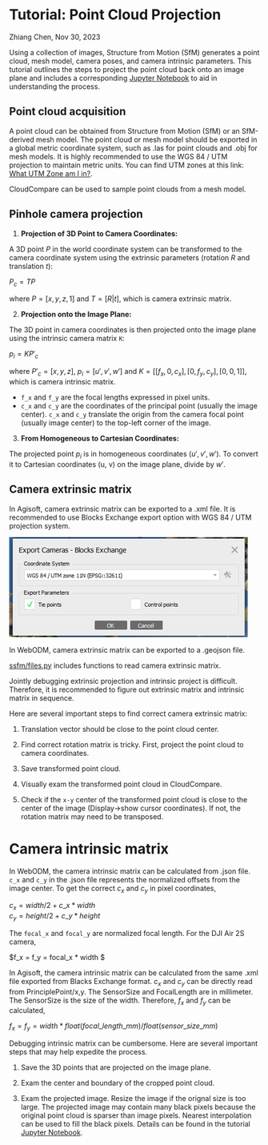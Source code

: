 # Tutorial: Point Cloud Projection

Zhiang Chen, Nov 30, 2023

Using a collection of images, Structure from Motion (SfM) generates a point cloud, mesh model, camera poses, and camera intrinsic parameters. This tutorial outlines the steps to project the point cloud back onto an image plane and includes a corresponding [Jupyter Notebook](../semantic_SfM/ssfm/projection.ipynb) to aid in understanding the process.


## Point cloud acquisition
A point cloud can be obtained from Structure from Motion (SfM) or an SfM-derived mesh model. The point cloud or mesh model should be exported in a global metric coordinate system, such as .las for point clouds and .obj for mesh models. It is highly recommended to use the WGS 84 / UTM projection to maintain metric units. You can find UTM zones at this link: [What UTM Zone am I in?](https://mangomap.com/robertyoung/maps/69585/what-utm-zone-am-i-in-#).

CloudCompare can be used to sample point clouds from a mesh model.

## Pinhole camera projection

1. **Projection of 3D Point to Camera Coordinates:**

A 3D point $P$ in the world coordinate system can be transformed to the camera coordinate system using the extrinsic parameters (rotation $R$ and translation $t$):

$P_c = TP$

where $P = [x, y, z, 1]$ and $T=[R|t]$, which is camera extrinsic matrix. 


2. **Projection onto the Image Plane:**

The 3D point in camera coordinates is then projected onto the image plane using the intrinsic camera matrix `K`: 

$p_i = KP'_c$

where $P'_c = [x, y, z]$, $p_i = [u', v', w']$ and $K = [[f_x, 0, c_x],[0, f_y, c_y],[0, 0, 1]]$, which is camera intrinsic matrix. 

- `f_x` and `f_y` are the focal lengths expressed in pixel units. 
- `c_x` and `c_y` are the coordinates of the principal point (usually the image center). `c_x` and `c_y` translate the origin from the camera focal point (usually image center) to the top-left corner of the image. 


3. **From Homogeneous to Cartesian Coordinates:**

The projected point $p_i$ is in homogeneous coordinates $(u', v', w')$. To convert it to Cartesian coordinates (u, v) on the image plane, divide by $w'$.



## Camera extrinsic matrix
In Agisoft, camera extrinsic matrix can be exported to a .xml file. It is recommended to use Blocks Exchange export option with WGS 84 / UTM projection system. 

![agisoft_camera_export](./images/agisoft_camera_export.PNG)

In WebODM, camera extrinsic matrix can be exported to a .geojson file. 

[ssfm/files.py](../semantic_SfM/ssfm/files.py) includes functions to read camera extrinsic matrix. 

Jointly debugging extrinsic projection and intrinsic project is difficult. Therefore, it is recommended to figure out extrinsic matrix and intrinsic matrix in sequence. 

Here are several important steps to find correct camera extrinsic matrix:

1. Translation vector should be close to the point cloud center. 

2. Find correct rotation matrix is tricky. First, project the point cloud to camera coordinates. 

3. Save transformed point cloud. 

4. Visually exam the transformed point cloud in CloudCompare. 

5. Check if the `x-y` center of the transformed point cloud is close to the center of the image (Display->show cursor coordinates). If not, the rotation matrix may need to be transposed. 

# Camera intrinsic matrix
In WebODM, the camera intrinsic matrix can be calculated from .json file. `c_x` and `c_y` in the .json file represents the normalized offsets from the image center. To get the correct $c_x$ and $c_y$ in pixel coordinates,

$c_x = width/2 + c\_x*width$  
$c_y = height/2 + c\_y*height$

The `focal_x` and `focal_y` are normalized focal length. For the DJI Air 2S camera, 

$f_x = f_y = focal\_x * width $

In Agisoft, the camera intrinsic matrix can be calculated from the same .xml file exported from Blacks Exchange format. $c_x$ and $c_y$ can be directly read from PrinciplePoint/x,y. The SensorSize and FocalLength are in millimeter. The SensorSize is the size of the width. Therefore, $f_x$ and $f_y$ can be calculated, 

$f_x = f_y = width * float(focal\_length\_mm) / float(sensor\_size\_mm)$


Debugging intrinsic matrix can be cumbersome. Here are several important steps that may help expedite the process. 

1. Save the 3D points that are projected on the image plane.

2. Exam the center and boundary of the cropped point cloud.

3. Exam the projected image. Resize the image if the orignal size is too large. The projected image may contain many black pixels because the original point cloud is sparser than image pixels. Nearest interpolation can be used to fill the black pixels. Details can be found in the tutorial [Jupyter Notebook](../semantic_SfM/ssfm/projection.ipynb). 

